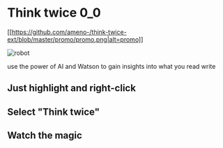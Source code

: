 # Think twice 0_0

[[https://github.com/ameno-/think-twice-ext/blob/master/promo/promo.png|alt=promo]]


![robot](https://postimg.org/image/rqicsa0dr/)

use the power of AI and Watson to gain insights into what you read write

## Just highlight and right-click

## Select "Think twice"

## Watch the magic
